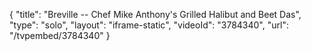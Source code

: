 {
    "title": "Breville -- Chef Mike Anthony's Grilled Halibut and Beet Das",
    "type": "solo",
    "layout": "iframe-static",
    "videoId": "3784340",
    "url": "\/tvpembed\/3784340"
}